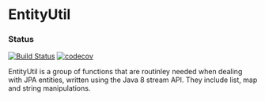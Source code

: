 # EntityUtil
### Status
[![Build Status](https://travis-ci.org/gscho/EntityUtil.png)](https://travis-ci.org/gscho/EntityUtil) 
[![codecov](https://codecov.io/gh/gscho/EntityUtil/branch/master/graph/badge.svg)](https://codecov.io/gh/gscho/EntityUtil) 

EntityUtil is a group of functions that are routinley needed when dealing with JPA entities, written using the Java 8 stream API. They include list, map and string manipulations.
